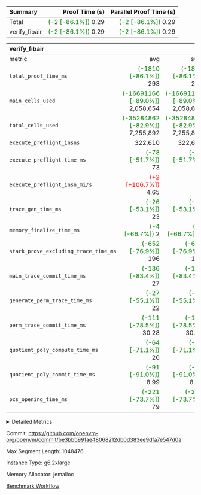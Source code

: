 | Summary | Proof Time (s) | Parallel Proof Time (s) |
|:---|---:|---:|
| Total | <span style='color: green'>(-2 [-86.1%])</span> 0.29 | <span style='color: green'>(-2 [-86.1%])</span> 0.29 |
| verify_fibair | <span style='color: green'>(-2 [-86.1%])</span> 0.29 | <span style='color: green'>(-2 [-86.1%])</span> 0.29 |


| verify_fibair |||||
|:---|---:|---:|---:|---:|
|metric|avg|sum|max|min|
| `total_proof_time_ms ` | <span style='color: green'>(-1810 [-86.1%])</span> 293 | <span style='color: green'>(-1810 [-86.1%])</span> 293 | <span style='color: green'>(-1810 [-86.1%])</span> 293 | <span style='color: green'>(-1810 [-86.1%])</span> 293 |
| `main_cells_used     ` | <span style='color: green'>(-16691166 [-89.0%])</span> 2,058,654 | <span style='color: green'>(-16691166 [-89.0%])</span> 2,058,654 | <span style='color: green'>(-16691166 [-89.0%])</span> 2,058,654 | <span style='color: green'>(-16691166 [-89.0%])</span> 2,058,654 |
| `total_cells_used    ` | <span style='color: green'>(-35284862 [-82.9%])</span> 7,255,892 | <span style='color: green'>(-35284862 [-82.9%])</span> 7,255,892 | <span style='color: green'>(-35284862 [-82.9%])</span> 7,255,892 | <span style='color: green'>(-35284862 [-82.9%])</span> 7,255,892 |
| `execute_preflight_insns` |  322,610 |  322,610 |  322,610 |  322,610 |
| `execute_preflight_time_ms` | <span style='color: green'>(-78 [-51.7%])</span> 73 | <span style='color: green'>(-78 [-51.7%])</span> 73 | <span style='color: green'>(-78 [-51.7%])</span> 73 | <span style='color: green'>(-78 [-51.7%])</span> 73 |
| `execute_preflight_insn_mi/s` | <span style='color: red'>(+2 [+106.7%])</span> 4.65 | -          | <span style='color: red'>(+2 [+106.7%])</span> 4.65 | <span style='color: red'>(+2 [+106.7%])</span> 4.65 |
| `trace_gen_time_ms   ` | <span style='color: green'>(-26 [-53.1%])</span> 23 | <span style='color: green'>(-26 [-53.1%])</span> 23 | <span style='color: green'>(-26 [-53.1%])</span> 23 | <span style='color: green'>(-26 [-53.1%])</span> 23 |
| `memory_finalize_time_ms` | <span style='color: green'>(-4 [-66.7%])</span> 2 | <span style='color: green'>(-4 [-66.7%])</span> 2 | <span style='color: green'>(-4 [-66.7%])</span> 2 | <span style='color: green'>(-4 [-66.7%])</span> 2 |
| `stark_prove_excluding_trace_time_ms` | <span style='color: green'>(-652 [-76.9%])</span> 196 | <span style='color: green'>(-652 [-76.9%])</span> 196 | <span style='color: green'>(-652 [-76.9%])</span> 196 | <span style='color: green'>(-652 [-76.9%])</span> 196 |
| `main_trace_commit_time_ms` | <span style='color: green'>(-136 [-83.4%])</span> 27 | <span style='color: green'>(-136 [-83.4%])</span> 27 | <span style='color: green'>(-136 [-83.4%])</span> 27 | <span style='color: green'>(-136 [-83.4%])</span> 27 |
| `generate_perm_trace_time_ms` | <span style='color: green'>(-27 [-55.1%])</span> 22 | <span style='color: green'>(-27 [-55.1%])</span> 22 | <span style='color: green'>(-27 [-55.1%])</span> 22 | <span style='color: green'>(-27 [-55.1%])</span> 22 |
| `perm_trace_commit_time_ms` | <span style='color: green'>(-111 [-78.5%])</span> 30.28 | <span style='color: green'>(-111 [-78.5%])</span> 30.28 | <span style='color: green'>(-111 [-78.5%])</span> 30.28 | <span style='color: green'>(-111 [-78.5%])</span> 30.28 |
| `quotient_poly_compute_time_ms` | <span style='color: green'>(-64 [-71.1%])</span> 26 | <span style='color: green'>(-64 [-71.1%])</span> 26 | <span style='color: green'>(-64 [-71.1%])</span> 26 | <span style='color: green'>(-64 [-71.1%])</span> 26 |
| `quotient_poly_commit_time_ms` | <span style='color: green'>(-91 [-91.0%])</span> 8.99 | <span style='color: green'>(-91 [-91.0%])</span> 8.99 | <span style='color: green'>(-91 [-91.0%])</span> 8.99 | <span style='color: green'>(-91 [-91.0%])</span> 8.99 |
| `pcs_opening_time_ms ` | <span style='color: green'>(-221 [-73.7%])</span> 79 | <span style='color: green'>(-221 [-73.7%])</span> 79 | <span style='color: green'>(-221 [-73.7%])</span> 79 | <span style='color: green'>(-221 [-73.7%])</span> 79 |



<details>
<summary>Detailed Metrics</summary>

|  | verify_program_compile_ms | verify_fibair_time_ms | total_cells | stark_prove_excluding_trace_time_ms | quotient_poly_compute_time_ms | quotient_poly_commit_time_ms | query phase_time_ms | perm_trace_commit_time_ms | pcs_opening_time_ms | partially_prove_time_ms | open_time_ms | main_trace_commit_time_ms | generate_perm_trace_time_ms | evaluate matrix_time_ms | eval_and_commit_quotient_time_ms | build fri inputs_time_ms | OpeningProverGpu::open_time_ms |
| --- | --- | --- | --- | --- | --- | --- | --- | --- | --- | --- | --- | --- | --- | --- | --- | --- |
|  | 7 | 293 | 65,536 | 27 | 0.16 | 0.81 | 1 | 0 | 25 | 0 | 25 | 1 | 0 | 1 | 1 | 0 | 25 | 

| air_name | rows | quotient_deg | main_cols | interactions | constraints | cells |
| --- | --- | --- | --- | --- | --- | --- |
| AccessAdapterAir<2> |  | 2 |  | 5 | 12 |  | 
| AccessAdapterAir<4> |  | 2 |  | 5 | 12 |  | 
| AccessAdapterAir<8> |  | 2 |  | 5 | 12 |  | 
| FibonacciAir | 32,768 | 1 | 2 |  | 5 | 65,536 | 
| FriReducedOpeningAir |  | 2 |  | 39 | 71 |  | 
| JalRangeCheckAir |  | 2 |  | 9 | 14 |  | 
| NativePoseidon2Air<BabyBearParameters>, 1> |  | 2 |  | 136 | 572 |  | 
| PhantomAir |  | 2 |  | 3 | 5 |  | 
| ProgramAir |  | 1 |  | 1 | 4 |  | 
| VariableRangeCheckerAir |  | 1 |  | 1 | 4 |  | 
| VmAirWrapper<AluNativeAdapterAir, FieldArithmeticCoreAir> |  | 2 |  | 15 | 27 |  | 
| VmAirWrapper<BranchNativeAdapterAir, BranchEqualCoreAir<1> |  | 2 |  | 11 | 25 |  | 
| VmAirWrapper<NativeAdapterAir<2, 0>, PublicValuesCoreAir> |  | 2 |  | 11 | 29 |  | 
| VmAirWrapper<NativeLoadStoreAdapterAir<1>, NativeLoadStoreCoreAir<1> |  | 2 |  | 15 | 20 |  | 
| VmAirWrapper<NativeLoadStoreAdapterAir<4>, NativeLoadStoreCoreAir<4> |  | 2 |  | 15 | 20 |  | 
| VmAirWrapper<NativeVectorizedAdapterAir<4>, FieldExtensionCoreAir> |  | 2 |  | 15 | 27 |  | 
| VmConnectorAir |  | 2 |  | 5 | 11 |  | 
| VolatileBoundaryAir |  | 2 |  | 7 | 19 |  | 

| group | trace_gen_time_ms | total_proof_time_ms | total_cells_used | total_cells | system_trace_gen_time_ms | stark_prove_excluding_trace_time_ms | single_trace_gen_time_ms | quotient_poly_compute_time_ms | quotient_poly_commit_time_ms | query phase_time_ms | perm_trace_commit_time_ms | pcs_opening_time_ms | partially_prove_time_ms | open_time_ms | memory_finalize_time_ms | main_trace_commit_time_ms | main_cells_used | generate_perm_trace_time_ms | fri.log_blowup | execute_preflight_time_ms | execute_preflight_insns | execute_preflight_insn_mi/s | evaluate matrix_time_ms | eval_and_commit_quotient_time_ms | build fri inputs_time_ms | OpeningProverGpu::open_time_ms |
| --- | --- | --- | --- | --- | --- | --- | --- | --- | --- | --- | --- | --- | --- | --- | --- | --- | --- | --- | --- | --- | --- | --- | --- | --- | --- | --- |
| verify_fibair | 23 | 293 | 7,255,892 | 62,474,410 | 23 | 196 | 0 | 26 | 8.99 | 4 | 30.28 | 79 | 53 | 79 | 2 | 27 | 2,058,654 | 22 | 1 | 73 | 322,610 | 4.65 | 10 | 36 | 1 | 79 | 

| group | air_name | rows | prep_cols | perm_cols | main_cols | cells |
| --- | --- | --- | --- | --- | --- | --- |
| verify_fibair | AccessAdapterAir<2> | 131,072 |  | 16 | 11 | 3,538,944 | 
| verify_fibair | AccessAdapterAir<4> | 65,536 |  | 16 | 13 | 1,900,544 | 
| verify_fibair | AccessAdapterAir<8> | 128 |  | 16 | 17 | 4,224 | 
| verify_fibair | FriReducedOpeningAir | 2,048 |  | 84 | 27 | 227,328 | 
| verify_fibair | JalRangeCheckAir | 32,768 |  | 28 | 12 | 1,310,720 | 
| verify_fibair | NativePoseidon2Air<BabyBearParameters>, 1> | 32,768 |  | 312 | 398 | 23,265,280 | 
| verify_fibair | PhantomAir | 16,384 |  | 12 | 6 | 294,912 | 
| verify_fibair | ProgramAir | 8,192 |  | 8 | 10 | 147,456 | 
| verify_fibair | VariableRangeCheckerAir | 262,144 | 2 | 8 | 1 | 2,359,296 | 
| verify_fibair | VmAirWrapper<AluNativeAdapterAir, FieldArithmeticCoreAir> | 262,144 |  | 36 | 29 | 17,039,360 | 
| verify_fibair | VmAirWrapper<BranchNativeAdapterAir, BranchEqualCoreAir<1> | 32,768 |  | 28 | 23 | 1,671,168 | 
| verify_fibair | VmAirWrapper<NativeLoadStoreAdapterAir<1>, NativeLoadStoreCoreAir<1> | 65,536 |  | 40 | 21 | 3,997,696 | 
| verify_fibair | VmAirWrapper<NativeLoadStoreAdapterAir<4>, NativeLoadStoreCoreAir<4> | 32,768 |  | 40 | 27 | 2,195,456 | 
| verify_fibair | VmAirWrapper<NativeVectorizedAdapterAir<4>, FieldExtensionCoreAir> | 32,768 |  | 36 | 38 | 2,424,832 | 
| verify_fibair | VmConnectorAir | 2 | 1 | 16 | 5 | 42 | 
| verify_fibair | VolatileBoundaryAir | 65,536 |  | 20 | 12 | 2,097,152 | 

| group | trace_height_constraint | weighted_sum | threshold |
| --- | --- | --- | --- |
| verify_fibair | 0 | 1,085,444 | 2,013,265,921 | 
| verify_fibair | 1 | 5,411,200 | 2,013,265,921 | 
| verify_fibair | 2 | 542,722 | 2,013,265,921 | 
| verify_fibair | 3 | 5,476,612 | 2,013,265,921 | 
| verify_fibair | 4 | 65,536 | 2,013,265,921 | 
| verify_fibair | 5 | 12,851,850 | 2,013,265,921 | 

| trace_height_constraint | threshold |
| --- | --- |
| 0 | 2,013,265,921 | 

</details>


Commit: https://github.com/openvm-org/openvm/commit/be3bbb991ae48068212db0d383ee9dfa7e547d0a

Max Segment Length: 1048476

Instance Type: g6.2xlarge

Memory Allocator: jemalloc

[Benchmark Workflow](https://github.com/openvm-org/openvm/actions/runs/17186702810)
